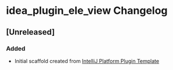 <!-- Keep a Changelog guide -> https://keepachangelog.com -->

# idea_plugin_ele_view Changelog

## [Unreleased]
### Added
- Initial scaffold created from [IntelliJ Platform Plugin Template](https://github.com/JetBrains/intellij-platform-plugin-template)

